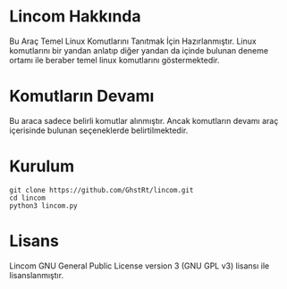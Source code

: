 # Lincom Hakkında

Bu Araç Temel Linux Komutlarını Tanıtmak İçin Hazırlanmıştır. Linux komutlarını bir yandan anlatıp diğer yandan da içinde bulunan deneme ortamı ile beraber temel linux komutlarını göstermektedir.

# Komutların Devamı

Bu araca sadece belirli komutlar alınmıştır. Ancak komutların devamı araç içerisinde bulunan seçeneklerde belirtilmektedir.

# Kurulum

`git clone https://github.com/GhstRt/lincom.git`  
`cd lincom`  
`python3 lincom.py`  


# Lisans

Lincom GNU General Public License version 3 (GNU GPL v3) lisansı ile lisanslanmıştır.
